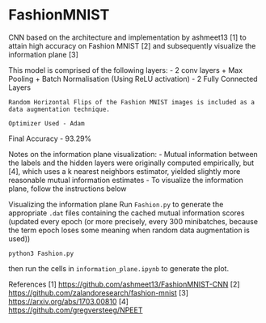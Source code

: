 # FashionMNIST

CNN based on the architecture and implementation by ashmeet13 [1]
to attain high accuracy on Fashion MNIST [2]
and subsequently visualize the information plane [3]

This model is comprised of the following layers:
    - 2 conv layers + Max Pooling + Batch Normalisation (Using ReLU activation)
    - 2 Fully Connected Layers

    Random Horizontal Flips of the Fashion MNIST images is included as a data augmentation technique.

    Optimizer Used - Adam

Final Accuracy - 93.29%

Notes on the information plane visualization:
    - Mutual information between the labels and the hidden layers were originally computed empirically, but [4], which uses a k nearest neighbors estimator, yielded slightly more reasonable mutual information estimates
    - To visualize the information plane, follow the instructions below

Visualizing the information plane
Run `Fashion.py` to generate the appropriate `.dat` files containing the cached mutual information scores (updated every epoch (or more precisely, every 300 minibatches, because the term epoch loses some meaning when random data augmentation is used))
```
python3 Fashion.py
```
then run the cells in `information_plane.ipynb` to generate the plot.

References
[1] https://github.com/ashmeet13/FashionMNIST-CNN
[2] https://github.com/zalandoresearch/fashion-mnist
[3] https://arxiv.org/abs/1703.00810
[4] https://github.com/gregversteeg/NPEET
